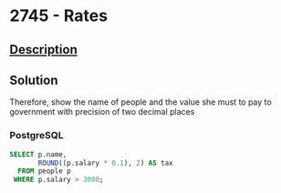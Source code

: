 # 2745 - Rates

## [Description](https://judge.beecrowd.com/pt/problems/view/2745)

## Solution

Therefore, show the name of people and the value she must to pay to government with precision of two decimal places

### PostgreSQL

```sql
SELECT p.name,
       ROUND((p.salary * 0.1), 2) AS tax 
  FROM people p
 WHERE p.salary > 3000;
 ```